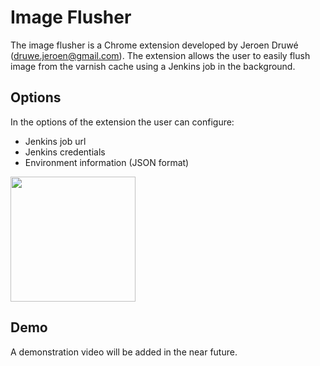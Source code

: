# Image Flusher

The image flusher is a Chrome extension developed by Jeroen Druwé (druwe.jeroen@gmail.com).
The extension allows the user to easily flush image from the varnish cache using a Jenkins
job in the background.

## Options

In the options of the extension the user can configure:

* Jenkins job url
* Jenkins credentials
* Environment information (JSON format)

<img width="200" src="https://i.imgur.com/4z04IIk.png">

## Demo

A demonstration video will be added in the near future.